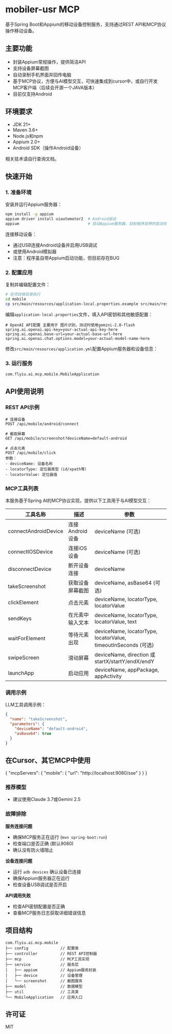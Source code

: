 # mobiler-usr MCP

基于Spring Boot和Appium的移动设备控制服务，支持通过REST API和MCP协议操作移动设备。

## 主要功能

- 封装Appium常规操作，提供简洁API
- 支持设备屏幕截图
- 自动录制手机界面并回传电脑
- 基于MCP协议，方便与AI模型交互，可快速集成到cursor中，或自行开发MCP客户端（后续会开源一个JAVA版本）
- 目前仅支持Android

## 环境要求

- JDK 21+
- Maven 3.6+
- Node.js和npm
- Appium 2.0+
- Android SDK（操作Android设备）

相关技术请自行查询文档。

## 快速开始

### 1. 准备环境

安装并运行Appium服务器：

```bash
npm install -g appium
appium driver install uiautomator2  # Android驱动
appium                              # 启动Appium服务器，目前程序自带的启动存在BUG
```

连接移动设备：
- 通过USB连接Android设备并启用USB调试
- 或使用Android模拟器
- 注意：程序虽自带Appium启动功能，但目前存在BUG

### 2. 配置应用

复制并编辑配置文件：

```bash
# 在项目根目录执行
cd mobile
cp src/main/resources/application-local.properties.example src/main/resources/application-local.properties
```

编辑`application-local.properties`文件，填入API密钥和其他敏感配置：

```properties
# OpenAI API配置 主要用于 图片识别，测试时使用gemini-2.0-flash
spring.ai.openai.api-key=your-actual-api-key-here
spring.ai.openai.base-url=your-actual-base-url-here
spring.ai.openai.chat.options.model=your-actual-model-name-here
```

修改`src/main/resources/application.yml`配置Appium服务器和设备信息：


### 3. 运行服务

```bash
com.flyiu.ai.mcp.mobile.MobileApplication
```

## API使用说明

### REST API示例

```
# 连接设备
POST /api/mobile/android/connect

# 截取屏幕
GET /api/mobile/screenshot?deviceName=default-android

# 点击元素
POST /api/mobile/click
参数：
- deviceName: 设备名称
- locatorType: 定位器类型（id/xpath等）
- locatorValue: 定位器值
```

### MCP工具列表

本服务基于Spring AI的MCP协议实现，提供以下工具用于与AI模型交互：

| 工具名称 | 描述 | 参数 |
|---------|------|------|
| connectAndroidDevice | 连接Android设备 | deviceName (可选) |
| connectIOSDevice | 连接iOS设备 | deviceName (可选) |
| disconnectDevice | 断开设备连接 | deviceName |
| takeScreenshot | 获取设备屏幕截图 | deviceName, asBase64 (可选) |
| clickElement | 点击元素 | deviceName, locatorType, locatorValue |
| sendKeys | 在元素中输入文本 | deviceName, locatorType, locatorValue, text |
| waitForElement | 等待元素出现 | deviceName, locatorType, locatorValue, timeoutInSeconds (可选) |
| swipeScreen | 滑动屏幕 | deviceName, direction 或 startX/startY/endX/endY |
| launchApp | 启动应用 | deviceName, appPackage, appActivity |

### 调用示例

LLM工具调用示例：

```json
{
  "name": "takeScreenshot",
  "parameters": {
    "deviceName": "default-android",
    "asBase64": true
  }
}
```

## 在Cursor、其它MCP中使用

{ "mcpServers": { "mobile": { "url": "http://localhost:9080/sse" } } }


### 推荐模型
- 建议使用Claude 3.7或Gemini 2.5

### 故障排除

**服务连接问题**
- 确保MCP服务正在运行 (`mvn spring-boot:run`)
- 检查端口是否正确 (默认9080)
- 确认没有防火墙阻止

**设备连接问题**
- 运行 `adb devices` 确认设备已连接
- 确保Appium服务器正在运行
- 检查设备USB调试是否开启

**API调用失败**
- 检查API密钥配置是否正确
- 查看MCP服务日志获取详细错误信息

## 项目结构

```
com.flyiu.ai.mcp.mobile
├── config              // 配置类
├── controller          // REST API控制器
├── mcp                 // MCP工具实现
├── service             // 服务层
│   ├── appium          // Appium服务封装
│   ├── device          // 设备管理
│   └── screenshot      // 截图服务
├── model               // 数据模型
├── util                // 工具类
└── MobileApplication   // 应用入口
```

## 许可证

MIT 